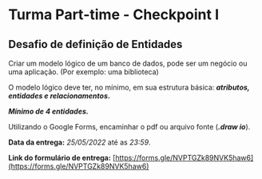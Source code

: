 # Turma Part-time - Checkpoint I

## Desafio de definição de Entidades

Criar um modelo lógico de um banco de dados, pode ser um
negócio ou uma aplicação. (Por exemplo: uma biblioteca)

O modelo lógico deve ter, no mínimo, em sua estrutura básica:
***atributos, entidades e relacionamentos*.**

***Mínimo de 4 entidades.***

Utilizando o Google Forms, encaminhar o pdf ou arquivo fonte (***.draw io***).

**Data da entrega:** *25/05/2022* até as *23:59*.

**Link do formulário de entrega:**
[https://forms.gle/NVPTGZk89NVK5haw6](https://forms.gle/NVPTGZk89NVK5haw6)